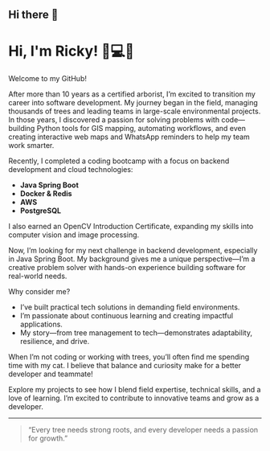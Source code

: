 ## Hi there 👋

<!--
**ckrickyh/ckrickyh** is a ✨ _special_ ✨ repository because its `README.md` (this file) appears on your GitHub profile.
-->

# Hi, I'm Ricky! 🌳💻🐾

Welcome to my GitHub!

After more than 10 years as a certified arborist, I’m excited to transition my career into software development. My journey began in the field, managing thousands of trees and leading teams in large-scale environmental projects. In those years, I discovered a passion for solving problems with code—building Python tools for GIS mapping, automating workflows, and even creating interactive web maps and WhatsApp reminders to help my team work smarter.

Recently, I completed a coding bootcamp with a focus on backend development and cloud technologies:
- **Java Spring Boot**
- **Docker & Redis**
- **AWS**
- **PostgreSQL**

I also earned an OpenCV Introduction Certificate, expanding my skills into computer vision and image processing.

Now, I’m looking for my next challenge in backend development, especially in Java Spring Boot. My background gives me a unique perspective—I’m a creative problem solver with hands-on experience building software for real-world needs.

Why consider me?
- I’ve built practical tech solutions in demanding field environments.
- I’m passionate about continuous learning and creating impactful applications.
- My story—from tree management to tech—demonstrates adaptability, resilience, and drive.

When I’m not coding or working with trees, you’ll often find me spending time with my cat. I believe that balance and curiosity make for a better developer and teammate!

Explore my projects to see how I blend field expertise, technical skills, and a love of learning. I’m excited to contribute to innovative teams and grow as a developer.

---

> “Every tree needs strong roots, and every developer needs a passion for growth.”
